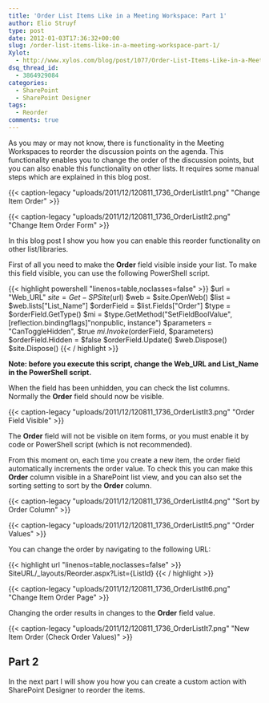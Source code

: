 ```yaml
---
title: 'Order List Items Like in a Meeting Workspace: Part 1'
author: Elio Struyf
type: post
date: 2012-01-03T17:36:32+00:00
slug: /order-list-items-like-in-a-meeting-workspace-part-1/
Xylot:
  - http://www.xylos.com/blog/post/1077/Order-List-Items-Like-in-a-Meeting-Workspace-Part-1.aspx
dsq_thread_id:
  - 3864929084
categories:
  - SharePoint
  - SharePoint Designer
tags:
  - Reorder
comments: true
---
```


As you may or may not know, there is functionality in the Meeting Workspaces to reorder the discussion points on the agenda. This functionality enables you to change the order of the discussion points, but you can also enable this functionality on other lists. It requires some manual steps which are explained in this blog post.

{{< caption-legacy "uploads/2011/12/120811_1736_OrderListIt1.png" "Change Item Order" >}}

{{< caption-legacy "uploads/2011/12/120811_1736_OrderListIt2.png" "Change Item Order Form" >}}

In this blog post I show you how you can enable this reorder functionality on other list/libraries.

First of all you need to make the **Order** field visible inside your list. To make this field visible, you can use the following PowerShell script.


{{< highlight powershell "linenos=table,noclasses=false" >}}
$url = "Web_URL"
$site = Get-SPSite($url)
$web = $site.OpenWeb()
$list = $web.lists["List_Name"]
$orderField = $list.Fields["Order"]
$type = $orderField.GetType()
$mi = $type.GetMethod("SetFieldBoolValue", [reflection.bindingflags]"nonpublic, instance")
$parameters = "CanToggleHidden", $true
$mi.Invoke($orderField, $parameters)
$orderField.Hidden = $false
$orderField.Update()
$web.Dispose()
$site.Dispose()
{{< / highlight >}}


**Note: before you execute this script, change the Web_URL and List_Name in the PowerShell script.**

When the field has been unhidden, you can check the list columns. Normally the **Order** field should now be visible.

{{< caption-legacy "uploads/2011/12/120811_1736_OrderListIt3.png" "Order Field Visible" >}}

The **Order** field will not be visible on item forms, or you must enable it by code or PowerShell script (which is not recommended).

From this moment on, each time you create a new item, the order field automatically increments the order value. To check this you can make this **Order** column visible in a SharePoint list view, and you can also set the sorting setting to sort by the **Order** column.

{{< caption-legacy "uploads/2011/12/120811_1736_OrderListIt4.png" "Sort by Order Column" >}}

{{< caption-legacy "uploads/2011/12/120811_1736_OrderListIt5.png" "Order Values" >}}

You can change the order by navigating to the following URL:

{{< highlight url "linenos=table,noclasses=false" >}}
SiteURL/_layouts/Reorder.aspx?List={ListId}
{{< / highlight >}}


{{< caption-legacy "uploads/2011/12/120811_1736_OrderListIt6.png" "Change Item Order Page" >}}

Changing the order results in changes to the **Order** field value.

{{< caption-legacy "uploads/2011/12/120811_1736_OrderListIt7.png" "New Item Order (Check Order Values)" >}}

## Part 2

In the next part I will show you how you can create a custom action with SharePoint Designer to reorder the items.